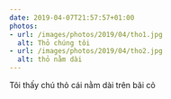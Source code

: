 ```yaml
---
date: 2019-04-07T21:57:57+01:00
photos:
- url: /images/photos/2019/04/tho1.jpg
  alt: Thỏ chúng tôi
- url: /images/photos/2019/04/tho2.jpg
  alt: thỏ nằm dài
---
```

Tôi thấy chú thỏ cái nằm dài trên bãi cỏ 
